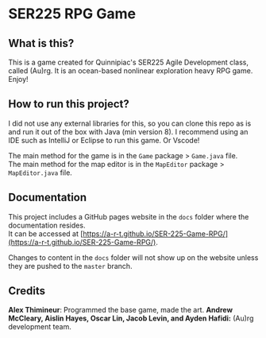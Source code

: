 # SER225 RPG Game

## What is this?
This is a game created for Quinnipiac's SER225 Agile Development class, called (Au)rg. It is an ocean-based nonlinear exploration heavy RPG game. Enjoy!

## How to run this project?
I did not use any external libraries for this, so you can clone this repo as is and run it out of the box with Java (min version 8).
I recommend using an IDE such as IntelliJ or Eclipse to run this game. Or Vscode!

The main method for the game is in the `Game` package > `Game.java` file.<br>
The main method for the map editor is in the `MapEditor` package > `MapEditor.java` file.

## Documentation
This project includes a GitHub pages website in the `docs` folder where the documentation resides.<br>
It can be accessed at [https://a-r-t.github.io/SER-225-Game-RPG/](https://a-r-t.github.io/SER-225-Game-RPG/).

Changes to content in the `docs` folder will not show up on the website unless they are pushed to the `master` branch.

## Credits
**Alex Thimineur**: Programmed the base game, made the art.
**Andrew McCleary, Aislin Hayes, Oscar Lin, Jacob Levin, and Ayden Hafidi:** (Au)rg development team.
